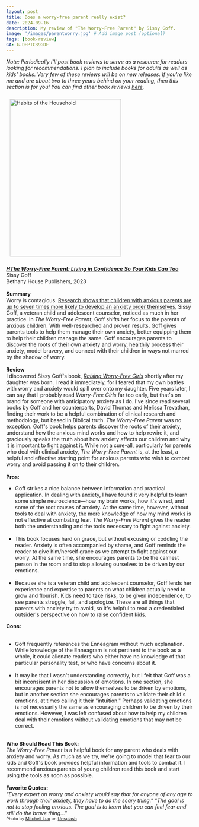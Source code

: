 ```yaml
---
layout: post
title: Does a worry-free parent really exist?
date: 2024-09-16
description: My review of "The Worry-Free Parent" by Sissy Goff.
image: '/images/parentworry.jpg' # Add image post (optional)
tags: [book-review]
GA: G-DHPTC39GDF
---
```


*Note: Periodically I'll post book reviews to serve as a resource for readers looking for recommendations. I plan to include books for adults as well as kids' books. Very few of these reviews will be on new releases. If you're like me and are about two to three years behind on your reading, then this section is for you! You can find other book reviews [here](https://www.meredithcook.net/tags/#book-review).* 

<p align="center">

<a href="https://amzn.to/47vlzQl" target="blank"><img src="meredithcook.github.io/images/worryfreeparent.jpg" alt="Habits of the Household" style="width:300px;height:425px;padding:10px" align="center"></a></p>
<p>
<b><a href= "https://amzn.to/47vlzQl" target= "blank"><i>HThe Worry-Free Parent: Living in Confidence So Your Kids Can Too</i></a></b>
<br> 
Sissy Goff
<br>
Bethany House Publishers, 2023
<br>
<br>
<b>Summary</b>
<br>
    Worry is contagious. <a href= "https://www.ncbi.nlm.nih.gov/pmc/articles/PMC3373966/" target= "blank">Research shows that children with anxious parents are up to seven times more likely to develop an anxiety order themselves.</a> Sissy Goff, a veteran child and adolescent counselor, noticed as much in her practice. In <i>The Worry-Free Parent</i>, Goff shifts her focus to the parents of anxious children. With well-researched and proven results, Goff gives parents tools to help them manage their own anxiety, better equipping them to help their children manage the same. Goff encourages parents to discover the roots of their own anxiety and worry, healthily process their anxiety, model bravery, and connect with their children in ways not marred by the shadow of worry.     
<br>
<br>
<b>Review</b>
<br>
I discovered Sissy Goff's book, <a href="https://amzn.to/3Txiw4x" target="blank"><i>Raising Worry-Free Girls</i></a> shortly after my daughter was born. I read it immediately, for I feared that my own battles with worry and anxiety would spill over onto my daughter. Five years later, I can say that I probably read <i>Worry-Free Girls</i> far too early, but that's on brand for someone with anticipatory anxiety as I do. I've since read several books by Goff and her counterparts, David Thomas and Melissa Trevathan, finding their work to be a helpful combination of clinical research and methodology, but based in Biblical truth. <i>The Worry-Free Parent</i> was no exception. Goff's book helps parents discover the roots of their anxiety, understand how the anxious mind works and how to help rewire it, and graciously speaks the truth about how anxiety affects our children and why it is important to fight against it. While not a cure-all, particularly for parents who deal with clinical anxiety, <i>The Worry-Free Parent</i> is, at the least, a helpful and effective starting point for anxious parents who wish to combat worry and avoid passing it on to their children. 
<br>
<br>
<b>Pros:</b>
<ul>
<li>Goff strikes a nice balance between information and practical application. In dealing with anxiety, I have found it very helpful to learn some simple neuroscience—how my brain works, how it's wired, and some of the root causes of anxiety. At the same time, however, without tools to deal with anxiety, the mere knowledge of how my mind works is not effective at combating fear. <i>The Worry-Free Parent</i> gives the reader both the understanding and the tools necessary to fight against anxiety.</li> 
<br>
<li>This book focuses hard on grace, but without excusing or coddling the reader. Anxiety is often accompanied by shame, and Goff reminds the reader to give him/herself grace as we attempt to fight against our worry. At the same time, she encourages parents to be the calmest person in the room and to stop allowing ourselves to be driven by our emotions.</li> 
<br>
<li>Because she is a veteran child and adolescent counselor, Goff lends her experience and expertise to parents on what children actually need to grow and flourish. Kids need to take risks, to be given independence, to see parents struggle, fail, and apologize. These are all things that parents with anxiety try to avoid, so it's helpful to read a credentialed outsider's perspective on how to raise confident kids. </li> 
</ul>
<b>Cons:</b>
<br>
<br>
<ul>
<li>Goff frequently references the Enneagram without much explanation. While knowledge of the Enneagram is not pertinent to the book as a whole, it could alienate readers who either have no knowledge of that particular personality test, or who have concerns about it.</li>
<br>
<li>It may be that I wasn't understanding correctly, but I felt that Goff was a bit inconsisent in her discussion of emotions. In one section, she encourages parents not to allow themselves to be driven by emotions, but in another section she encourages parents to validate their child's emotions, at times calling it their "intuition." Perhaps validating emotions is not necessarily the same as encouraging children to be driven by their emotions. However, I was left confused about how to help my children deal with their emotions without validating emotions that may not be correct.</li>
</ul> 
<br>
<b>Who Should Read This Book:</b>
<br>
	<i>The Worry-Free Parent</i> is a helpful book for any parent who deals with anxiety and worry. As much as we try, we're going to model that fear to our kids and Goff's book provides helpful information and tools to combat it. I recommend anxious parents of young children read this book and start using the tools as soon as possible.
<br>
<br>
<b>Favorite Quotes:</b>
<br>
<i>"Every expert on worry and anxiety would say that for anyone of any age to work through their anxiety, they have to do the scary thing."</i>
<i>"The goal is not to stop feeling anxious. The goal is to learn that you can feel fear and still do the brave thing..."</i>
<br>
<sub>Photo by <a href="https://unsplash.com/@mitchel3uo?utm_content=creditCopyText&utm_medium=referral&utm_source=unsplash">Mitchell Luo</a> on <a href="https://unsplash.com/photos/boy-playing-balance-bike-WU9n25_0PBo?utm_content=creditCopyText&utm_medium=referral&utm_source=unsplash">Unsplash</a>
  </sub>
  